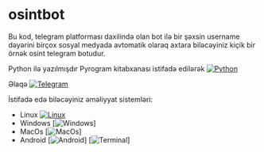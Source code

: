 # osintbot

Bu kod, telegram platforması daxilində olan bot ilə bir şəxsin username dəyərini birçox sosyal medyada avtomatik olaraq axtara biləcəyiniz kiçik bir örnək osint telegram botudur. 

Python ilə yazılmışdır Pyrogram kitabxanası istifadə edilərək
[![Python](https://img.shields.io/badge/Python-Download-blue?logo=python)](https://www.python.org/download)

Əlaqə
[![Telegram](https://img.shields.io/badge/Telegram-Chat-blue?logo=telegram)](https://t.me/emnysfv)

İstifadə edə biləcəyiniz əməliyyat sistemləri:
- Linux [![Linux](https://img.shields.io/badge/Linux-Info-blue?logo=linux)](https://www.example.com)
- Windows [![Windows](https://img.shields.io/badge/Windows-Info-blue?logo=windows)]
- MacOs [![MacOs](https://img.shields.io/badge/MacOs-Info-blue?logo=apple)]
- Android [![Android](https://img.shields.io/badge/Android-Info-green?logo=android)] [![Terminal](https://img.shields.io/badge/Terminal-Info-black?logo=terminal)]

